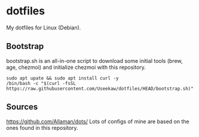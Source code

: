 # dotfiles

My dotfiles for Linux (Debian).

## Bootstrap

bootstrap.sh is an all-in-one script to download some initial tools (brew, age, chezmoi) and initialize chezmoi with this repository.

```
sudo apt upate && sudo apt install curl -y
/bin/bash -c "$(curl -fsSL https://raw.githubusercontent.com/Useekaw/dotfiles/HEAD/bootstrap.sh)"
```

## Sources

<https://github.com/Allaman/dots/> Lots of configs of mine are based on the ones found in this repository.
